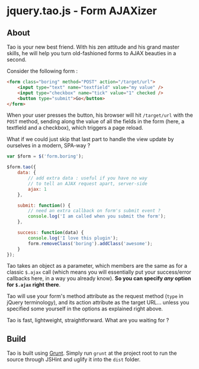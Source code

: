 jquery.tao.js - Form AJAXizer
=============================

## About

Tao is your new best friend. With his zen attitude and his grand master skills, he will help you turn old-fashioned forms to AJAX beauties in a second.

Consider the following form :

```html
<form class="boring" method="POST" action="/target/url">
    <input type="text" name="textfield" value="my value" />
    <input type="checkbox" name="tick" value="1" checked />
    <button type="submit">Go</button>
</form>
```

When your user presses the button, his browser will hit `/target/url` with the `POST` method, sending along the value of all the fields in the form (here, a textfield and a checkbox), which triggers a page reload.

What if we could just skip that last part to handle the view update by ourselves in a modern, SPA-way ?

```javascript
var $form = $('form.boring');

$form.tao({
    data: {
        // add extra data : useful if you have no way
        // to tell an AJAX request apart, server-side
        ajax: 1
    },

    submit: function() {
        // need an extra callback on form's submit event ?
        console.log('I am called when you submit the form');
    },

    success: function(data) {
        console.log('I love this plugin');
        form.removeClass('boring').addClass('awesome');
    }
});
```

Tao takes an object as a parameter, which members are the same as for a classic `$.ajax` call (which means you will essentially put your success/error callbacks here, in a way you already know). __So you can specify _any_ option for `$.ajax` right there__.

Tao will use your form's method attribute as the request method (`type` in jQuery terminology), and its action attribute as the target URL... unless you specified some yourself in the options as explained right above.

Tao is fast, lightweight, straightforward. What are you waiting for ?

## Build

Tao is built using [Grunt](http://gruntjs.com/). Simply run `grunt` at the project root to run the source through JSHint and uglify it into the `dist` folder.